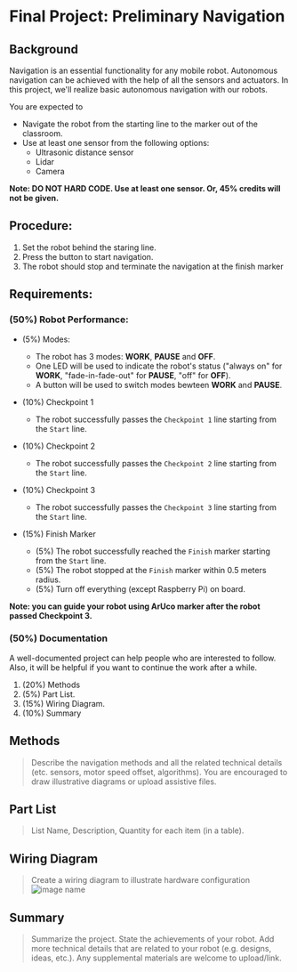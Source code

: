 # Final Project: Preliminary Navigation

## Background
Navigation is an essential functionality for any mobile robot. Autonomous navigation can be achieved with the help of all the sensors and actuators. In this project, we'll realize basic autonomous navigation with our robots.

You are expected to
- Navigate the robot from the starting line to the marker out of the classroom. 
- Use at least one sensor from the following options:
    - Ultrasonic distance sensor
    - Lidar
    - Camera

**Note: DO NOT HARD CODE. Use at least one sensor. Or, 45% credits will not be given.**

## Procedure:
1. Set the robot behind the staring line.
2. Press the button to start navigation.
3. The robot should stop and terminate the navigation at the finish marker

## Requirements:

### (50%) Robot Performance:
- (5%) Modes:
    - The robot has 3 modes: **WORK**, **PAUSE** and **OFF**. 
    - One LED will be used to indicate the robot's status ("always on" for **WORK**, "fade-in-fade-out" for **PAUSE**, "off" for **OFF**).
    - A button will be used to switch modes bewteen **WORK** and **PAUSE**.

- (10%) Checkpoint 1
    - The robot successfully passes the `Checkpoint 1` line starting from the `Start` line.
- (10%) Checkpoint 2
    - The robot successfully passes the `Checkpoint 2` line starting from the `Start` line.
- (10%) Checkpoint 3
    - The robot successfully passes the `Checkpoint 3` line starting from the `Start` line.
- (15%) Finish Marker
    - (5%) The robot successfully reached the `Finish` marker starting from the `Start` line.
    - (5%) The robot stopped at the `Finish` marker within 0.5 meters radius.
    - (5%) Turn off everything (except Raspberry Pi) on board.
    
**Note: you can guide your robot using ArUco marker after the robot passed Checkpoint 3.**
    

### (50%) Documentation
A well-documented project can help people who are interested to follow. Also, it will be helpful if you want to continue the work after a while.  
1. (20%) Methods
2. (5%) Part List.
3. (15%) Wiring Diagram.
4. (10%) Summary

## Methods
> Describe the navigation methods and all the related technical details (etc. sensors, motor speed offset, algorithms). You are encouraged to draw illustrative diagrams or upload assistive files.

## Part List
> List Name, Description, Quantity for each item (in a table).

## Wiring Diagram
> Create a wiring diagram to illustrate hardware configuration
> ![image name](link)

## Summary
> Summarize the project. State the achievements of your robot. Add more technical details that are related to your robot (e.g. designs, ideas, etc.). Any supplemental materials are welcome to upload/link. 

